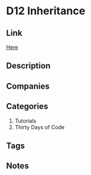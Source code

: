 # D12 Inheritance

## Link

[Here](https://www.hackerrank.com/challenges/30-inheritance)

## Description

## Companies

## Categories

1. Tutorials
1. Thirty Days of Code

## Tags

## Notes